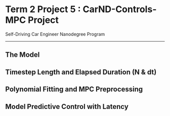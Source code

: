 # Term 2 Project 5 : CarND-Controls-MPC Project
Self-Driving Car Engineer Nanodegree Program

---

## The Model
## Timestep Length and Elapsed Duration (N & dt)
## Polynomial Fitting and MPC Preprocessing
## Model Predictive Control with Latency
